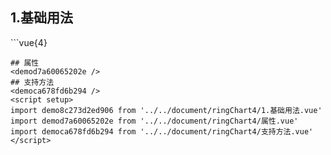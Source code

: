 ## 1.基础用法
<demo8c273d2ed906 />
```vue{4}
<template>
    <ring-chart-4 ref="chartRef" v-bind="chartOption"></ring-chart-4>
</template>

<script setup>
import { ref, onMounted } from 'vue';

const chartRef = ref();

const seriesData = [
    { value: 1048, name: '正常' },
    { value: 735, name: '故障' },
    { value: 580, name: '告警' },
    { value: 484, name: '离线' }
];
// 组合配置项
const chartOption = {
    seriesData
};

onMounted(() => chartRef.value.renderChart());
</script>
<style lang="scss" scoped>
.zrx-chart {
    height: 664px;
    background-color: rgb(3, 43, 68);
}
</style>
```
## 属性
<demod7a60065202e />
## 支持方法
<democa678fd6b294 />
<script setup>
import demo8c273d2ed906 from '../../document/ringChart4/1.基础用法.vue'
import demod7a60065202e from '../../document/ringChart4/属性.vue'
import democa678fd6b294 from '../../document/ringChart4/支持方法.vue'
</script>
